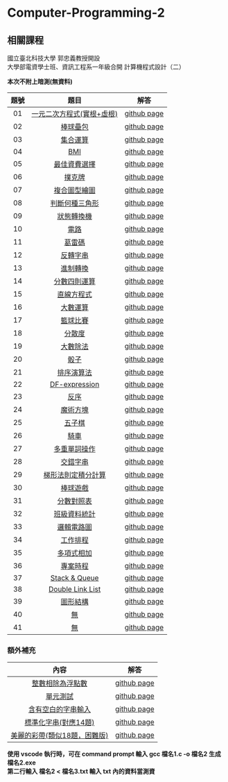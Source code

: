 # Computer-Programming-2

## 相關課程
國立臺北科技大學 郭忠義教授開設  
大學部電資學士班、資訊工程系一年級合開 計算機程式設計（二）

**本次不附上暗測(無資料)**

題號 | 題目 | 解答 |
|:--------:|:-------:|:--------:|
| 01 | [一元二次方程式(實根+虛根)](/01/README.md) | [github page](/01) |
| 02 | [棒球壘包](/02/README.md) | [github page](/02) |
| 03 | [集合運算](/03/README.md) | [github page](/03) |
| 04 | [BMI](/04/README.md) | [github page](/04) |
| 05 | [最佳資費選擇](/05/README.md) | [github page](/05) |
| 06 | [撲克牌](/06/README.md) | [github page](/06) |
| 07 | [複合圖型繪圖](/07/README.md) | [github page](/07) |
| 08 | [判斷何種三角形](/08/README.md) | [github page](/08) |
| 09 | [狀態轉換機](/09/README.md) | [github page](/09) |
| 10 | [電路](/10/README.md) | [github page](/10) |
| 11 | [葛雷碼](/11/README.md) | [github page](/11) |
| 12 | [反轉字串](/12/README.md) | [github page](/12) |
| 13 | [進制轉換](/13/README.md) | [github page](/13) |
| 14 | [分數四則運算](/14/README.md) | [github page](/14) |
| 15 | [直線方程式](/15/README.md) | [github page](/15) |
| 16 | [大數運算](/16/README.md) | [github page](/16) |
| 17 | [籃球比賽](/17/README.md) | [github page](/17) |
| 18 | [分散度](/18/README.md) | [github page](/18) |
| 19 | [大數除法](/19/README.md) | [github page](/19) |
| 20 | [骰子](/20/README.md) | [github page](/20) |
| 21 | [排序演算法](/21/README.md) | [github page](/21) |
| 22 | [DF-expression](/22/README.md) | [github page](/22) |
| 23 | [反序](/23/README.md) | [github page](/23) |
| 24 | [魔術方塊](/24/README.md) | [github page](/24) |
| 25 | [五子棋](/25/README.md) | [github page](/25) |
| 26 | [騎車](/26/README.md) | [github page](/26) |
| 27 | [多重單詞操作](/27/README.md) | [github page](/27) |
| 28 | [交錯字串](/28/README.md) | [github page](/28) |
| 29 | [梯形法則定積分計算](/29/README.md) | [github page](/29) |
| 30 | [棒球遊戲](/30/README.md) | [github page](/30) |
| 31 | [分數對照表](/31/README.md) | [github page](/31) |
| 32 | [班級資料統計](/32/README.md) | [github page](/32) |
| 33 | [邏輯電路圖](/33/README.md) | [github page](/33) |
| 34 | [工作排程](/34/README.md) | [github page](/34) |
| 35 | [多項式相加](/35/README.md) | [github page](/35) |
| 36 | [專案時程](/36/README.md) | [github page](/36) |
| 37 | [Stack & Queue](/37/README.md) | [github page](/37) |
| 38 | [Double Link List](/38/README.md) | [github page](/38) |
| 39 | [圖形結構](/39/README.md) | [github page](/39) |
| 40 | [無](/40/README.md) | [github page](/40) |
| 41 | [無](/41/README.md) | [github page](/41) |

### 額外補充
內容 | 解答 |
|:--------:|:-------:|
| [整數相除為浮點數](/int_to_double/README.md) | [github page](/int_to_double) |
| [單元測試](/Unit-Test/README.md) | [github page](/Unit-Test) |
| [含有空白的字串輸入](/string_with_space/README.md) | [github page](/string_with_space) |
| [標準化字串(對應14題)](/sscanf/README.md) | [github page](/sscanf) |
| [美麗的彩帶(類似18題，困難版)](/e289/README.md) | [github page](/e289) |

**使用 vscode 執行時，可在 command prompt 輸入 gcc 檔名1.c -o 檔名2 生成 檔名2.exe**  
**第二行輸入 檔名2 < 檔名3.txt 輸入 txt 內的資料當測資**
